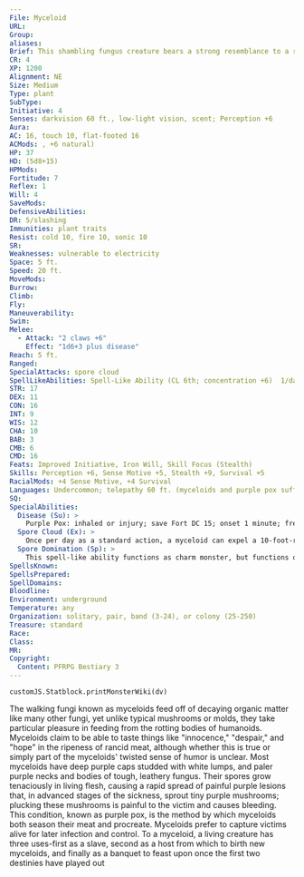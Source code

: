 ```yaml
---
File: Myceloid
URL: 
Group: 
aliases: 
Brief: This shambling fungus creature bears a strong resemblance to a rotund human, but with a mushroom cap for a head.
CR: 4
XP: 1200
Alignment: NE
Size: Medium
Type: plant
SubType: 
Initiative: 4
Senses: darkvision 60 ft., low-light vision, scent; Perception +6
Aura: 
AC: 16, touch 10, flat-footed 16
ACMods: , +6 natural)
HP: 37
HD: (5d8+15)
HPMods: 
Fortitude: 7
Reflex: 1
Will: 4
SaveMods: 
DefensiveAbilities: 
DR: 5/slashing
Immunities: plant traits
Resist: cold 10, fire 10, sonic 10
SR: 
Weaknesses: vulnerable to electricity
Space: 5 ft.
Speed: 20 ft.
MoveMods: 
Burrow: 
Climb: 
Fly: 
Maneuverability: 
Swim: 
Melee: 
  - Attack: "2 claws +6"
    Effect: "1d6+3 plus disease"
Reach: 5 ft.
Ranged: 
SpecialAttacks: spore cloud
SpellLikeAbilities: Spell-Like Ability (CL 6th; concentration +6)  1/day-spore domination (DC 14)
STR: 17
DEX: 11
CON: 16
INT: 9
WIS: 12
CHA: 10
BAB: 3
CMB: 6
CMD: 16
Feats: Improved Initiative, Iron Will, Skill Focus (Stealth)
Skills: Perception +6, Sense Motive +5, Stealth +9, Survival +5
RacialMods: +4 Sense Motive, +4 Survival
Languages: Undercommon; telepathy 60 ft. (myceloids and purple pox sufferers only)
SQ: 
SpecialAbilities:
  Disease (Su): >
    Purple Pox: inhaled or injury; save Fort DC 15; onset 1 minute; frequency 1/day; effect 1d2 Wis and 1d2 Con damage; cure 2 consecutive saves. A creature that dies of the purple pox becomes bloated over the course of 24 hours, after which its body bursts open, releasing a fully grown myceloid. Additionally, as long as a creature takes at least 7 points of Wisdom damage from the purple pox, it must make a DC 15 Will save each day to avoid becoming affected by a lesser geas (no HD limit) that compels the sickly character to seek out the nearest myceloid colony in order to offer itself up for spore domination. The save DCs are Constitution-based.
  Spore Cloud (Ex): >
    Once per day as a standard action, a myceloid can expel a 10-foot-radius burst of spores centered on itself. This cloud persists for 1d3 rounds. Any creature caught in this cloud or that moves through it is exposed to the myceloid's purple pox disease-a creature need save only once against any one spore cloud, however, before becoming permanently immune to that particular spore cloud's effects. The spore cloud does not hamper vision.
  Spore Domination (Sp): >
    This spell-like ability functions as charm monster, but functions only against creatures currently infected with purple pox.
SpellsKnown: 
SpellsPrepared: 
SpellDomains: 
Bloodline: 
Environment: underground
Temperature: any
Organization: solitary, pair, band (3-24), or colony (25-250)
Treasure: standard
Race: 
Class: 
MR: 
Copyright:
  Content: PFRPG Bestiary 3
---
```

```dataviewjs
customJS.Statblock.printMonsterWiki(dv)
```
The walking fungi known as myceloids feed off of decaying organic matter like many other fungi, yet unlike typical mushrooms or molds, they take particular pleasure in feeding from the rotting bodies of humanoids. Myceloids claim to be able to taste things like "innocence," "despair," and "hope" in the ripeness of rancid meat, although whether this is true or simply part of the myceloids' twisted sense of humor is unclear.  Most myceloids have deep purple caps studded with white lumps, and paler purple necks and bodies of tough, leathery fungus. Their spores grow tenaciously in living flesh, causing a rapid spread of painful purple lesions that, in advanced stages of the sickness, sprout tiny purple mushrooms; plucking these mushrooms is painful to the victim and causes bleeding. This condition, known as purple pox, is the method by which myceloids both season their meat and procreate.  Myceloids prefer to capture victims alive for later infection and control. To a myceloid, a living creature has three uses-first as a slave, second as a host from which to birth new myceloids, and finally as a banquet to feast upon once the first two destinies have played out
